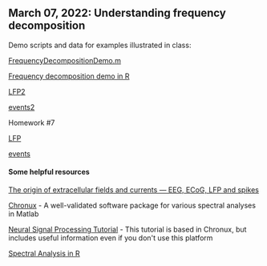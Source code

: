 ## March 07, 2022: Understanding frequency decomposition 

Demo scripts and data for examples illustrated in class:

[FrequencyDecompositionDemo.m](./FrequencyDecompositionDemo.m)

[Frequency decomposition demo in R](./20220307_freq_decomp_demo.R)

[LFP2](https://www.dropbox.com/s/bdkvi5412oqnm3x/LFP2.txt?dl=0)

[events2](./events2.txt)

Homework #7

[LFP](https://www.dropbox.com/s/l45oraepc9fqih3/LFP.txt?dl=0)

[events](https://www.dropbox.com/s/7ckf5s8sbc15a7a/events.txt?dl=0)

#### Some helpful resources

[The origin of extracellular fields and currents — EEG, ECoG, LFP and spikes](./BuzsakiKoch2012.pdf) 

[Chronux](http://chronux.org) - A well-validated software package for various spectral analyses in Matlab

[Neural Signal Processing Tutorial](./Neural_Signal_Processing_Chronux.pdf) - This tutorial is based in Chronux, but includes useful information even if you don't use this platform

[Spectral Analysis in R](./Spectral.pdf)
